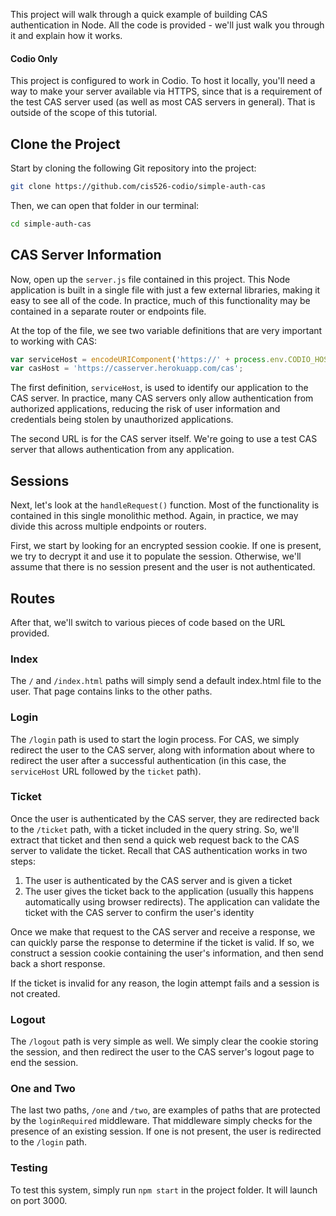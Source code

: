 This project will walk through a quick example of building CAS authentication in Node. All the code is provided - we'll just walk you through it and explain how it works.

#### Codio Only

This project is configured to work in Codio. To host it locally, you'll need a way to make your server available via HTTPS, since that is a requirement of the test CAS server used (as well as most CAS servers in general). That is outside of the scope of this tutorial.

## Clone the Project

Start by cloning the following Git repository into the project:

```bash
git clone https://github.com/cis526-codio/simple-auth-cas
```

Then, we can open that folder in our terminal:

```bash
cd simple-auth-cas
```

## CAS Server Information

Now, open up the `server.js` file contained in this project. This Node application is built in a single file with just a few external libraries, making it easy to see all of the code. In practice, much of this functionality may be contained in a separate router or endpoints file.

At the top of the file, we see two variable definitions that are very important to working with CAS:

```js
var serviceHost = encodeURIComponent('https://' + process.env.CODIO_HOSTNAME + '-3000.codio.io/');
var casHost = 'https://casserver.herokuapp.com/cas';
```

The first definition, `serviceHost`, is used to identify our application to the CAS server. In practice, many CAS servers only allow authentication from authorized applications, reducing the risk of user information and credentials being stolen by unauthorized applications. 

The second URL is for the CAS server itself. We're going to use a test CAS server that allows authentication from any application. 

## Sessions

Next, let's look at the `handleRequest()` function. Most of the functionality is contained in this single monolithic method. Again, in practice, we may divide this across multiple endpoints or routers. 

First, we start by looking for an encrypted session cookie. If one is present, we try to decrypt it and use it to populate the session. Otherwise, we'll assume that there is no session present and the user is not authenticated.

## Routes

After that, we'll switch to various pieces of code based on the URL provided. 

### Index

The `/` and `/index.html` paths will simply send a default index.html file to the user. That page contains links to the other paths.

### Login

The `/login` path is used to start the login process. For CAS, we simply redirect the user to the CAS server, along with information about where to redirect the user after a successful authentication (in this case, the `serviceHost` URL followed by the `ticket` path).

### Ticket

Once the user is authenticated by the CAS server, they are redirected back to the `/ticket` path, with a ticket included in the query string. So, we'll extract that ticket and then send a quick web request back to the CAS server to validate the ticket. Recall that CAS authentication works in two steps:

1. The user is authenticated by the CAS server and is given a ticket
1. The user gives the ticket back to the application (usually this happens automatically using browser redirects). The application can validate the ticket with the CAS server to confirm the user's identity

Once we make that request to the CAS server and receive a response, we can quickly parse the response to determine if the ticket is valid. If so, we construct a session cookie containing the user's information, and then send back a short response. 

If the ticket is invalid for any reason, the login attempt fails and a session is not created.

### Logout

The `/logout` path is very simple as well. We simply clear the cookie storing the session, and then redirect the user to the CAS server's logout page to end the session.

### One and Two

The last two paths, `/one` and `/two`, are examples of paths that are protected by the `loginRequired` middleware. That middleware simply checks for the presence of an existing session. If one is not present, the user is redirected to the `/login` path. 

### Testing

To test this system, simply run `npm start` in the project folder. It will launch on port 3000. 